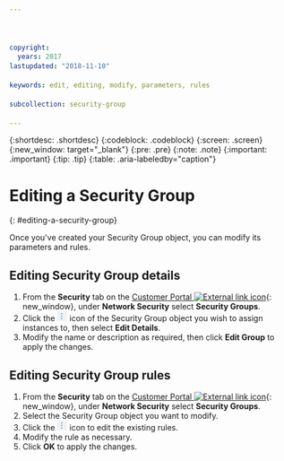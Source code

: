 ```yaml
---



copyright:
  years: 2017
lastupdated: "2018-11-10"

keywords: edit, editing, modify, parameters, rules

subcollection: security-group

---
```


{:shortdesc: .shortdesc}
{:codeblock: .codeblock}
{:screen: .screen}
{:new_window: target="_blank"}
{:pre: .pre}
{:note: .note}
{:important: .important}
{:tip: .tip}
{:table: .aria-labeledby="caption"}

# Editing a Security Group
{: #editing-a-security-group}

Once you've created your Security Group object, you can modify its parameters and rules.

## Editing Security Group details

1. From the **Security** tab on the [Customer Portal ![External link icon](../../icons/launch-glyph.svg "External link icon")](https://control.softlayer.com/){: new_window}, under **Network Security** select **Security Groups**.
2. Click the ![More icon](./images/more_icon.jpg) icon of the Security Group object you wish to assign instances to, then select **Edit Details**.
3. Modify the name or description as required, then click **Edit Group** to apply the changes.

## Editing Security Group rules

1. From the **Security** tab on the [Customer Portal ![External link icon](../../icons/launch-glyph.svg "External link icon")](https://control.softlayer.com/){: new_window}, under **Network Security** select **Security Groups**.
2. Select the Security Group object you want to modify.
3. Click the ![More icon](./images/more_icon.jpg) icon to edit the existing rules.
4. Modify the rule as necessary.
5. Click **OK** to apply the changes.
